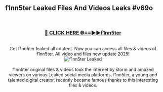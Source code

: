 ## f1nn5ter Leaked Files And Videos Leaks #v69o
<br>
<div align="center">
<h3><a href="https://watchclip.my.id/f1nn5ter" rel="nofollow">🔴 CLICK HERE 🌐==►►f1nn5ter</a></h3>
<br>
Get f1nn5ter leaked all content. Now you can access all files & videos of f1nn5ter. All video and files new update 2025!
<br>
<a href="https://watchclip.my.id/f1nn5ter" rel="nofollow" data-target="animated-image.originalLink"><img src="https://i.ibb.co.com/WyWwxjT/player-gif2.gif" alt="f1nn5ter Leaked" style="max-width: 100%; display: inline-block;" data-target="animated-image.originalImage"></a>
<br><br>
f1nn5ter original files & videos took the internet by storm and amazed viewers on various Leaked social media platforms. f1nn5ter, a young and talented digital creator, recently became famous thanks to this interesting files & videos.
</div>
<br>